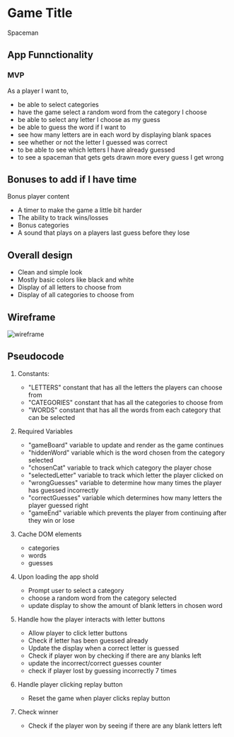 # Game Title
Spaceman
## App Funnctionality

### MVP

As a player I want to,

- be able to select categories
- have the game select a random word from the category I choose
- be able to select any letter I choose as my guess
- be able to guess the word if I want to
- see how many letters are in each word by displaying blank spaces
- see whether or not the letter I guessed was correct
- to be able to see which letters I have already guessed
- to see a spaceman that gets gets drawn more every guess I get wrong

## Bonuses to add if I have time

Bonus player content
- A timer to make the game a little bit harder
- The ability to track wins/losses
- Bonus categories
- A sound that plays on a players last guess before they lose

## Overall design

- Clean and simple look 
- Mostly basic colors like black and white
- Display of all letters to choose from
- Display of all categories to choose from

## Wireframe
![wireframe]([img]https://i.imgur.com/cQqOnAg.jpg[/img])


## Pseudocode

1. Constants:
    - "LETTERS" constant that has all the letters the players can choose from
    - "CATEGORIES" constant that has all the categories to choose from
    - "WORDS" constant that has all the words from each category that can be selected
    
2. Required Variables 
    - "gameBoard" variable to update and render as the game continues
    - "hiddenWord" variable which is the word chosen from the category selected
    - "chosenCat" variable to track which category the player chose
    - "selectedLetter" variable to track which letter the player clicked on
    - "wrongGuesses" variable to determine how many times the player has guessed incorrectly 
    - "correctGuesses" variable which determines how many letters the player guessed right
    - "gameEnd" variable which prevents the player from continuing after they win or lose
3. Cache DOM elements
    - categories
    - words
    - guesses
4. Upon loading the app shold 
    - Prompt user to select a category 
    - choose a random word from the category selected
    - update display to show the amount of blank letters in chosen word
5. Handle how the player interacts with letter buttons
    - Allow player to click letter buttons
    - Check if letter has been guessed already
    - Update the display when a correct letter is guessed
    - Check if player won by checking if there are any blanks left
    - update the incorrect/correct guesses counter
    - check if player lost by guessing incorrectly 7 times
6. Handle player clicking replay button
    - Reset the game when player clicks replay button
7. Check winner
    - Check if the player won by seeing if there are any blank letters left
    
